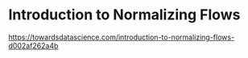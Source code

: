 # Introduction to Normalizing Flows
https://towardsdatascience.com/introduction-to-normalizing-flows-d002af262a4b
